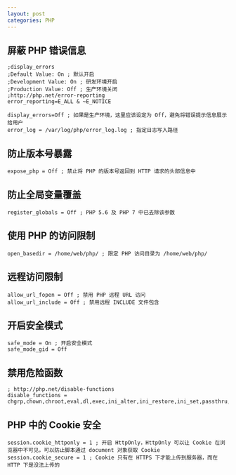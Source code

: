 ```yaml
---
layout: post
categories: PHP
---
```


## 屏蔽 PHP 错误信息

```
;display_errors
;Default Value: On ; 默认开启
;Development Value: On ; 研发环境开启
;Production Value: Off ; 生产环境关闭
;http://php.net/error-reporting
error_reporting=E_ALL & ~E_NOTICE

display_errors=Off ; 如果是生产环境，这里应该设定为 Off，避免将错误提示信息展示给用户
error_log = /var/log/php/error_log.log ; 指定日志写入路径
```

## 防止版本号暴露

```
expose_php = Off ; 禁止将 PHP 的版本号返回到 HTTP 请求的头部信息中
```

## 防止全局变量覆盖

```
register_globals = Off ; PHP 5.6 及 PHP 7 中已去除该参数
```

## 使用 PHP 的访问限制

```
open_basedir = /home/web/php/ ; 限定 PHP 访问目录为 /home/web/php/
```

## 远程访问限制

```
allow_url_fopen = Off ; 禁用 PHP 远程 URL 访问
allow_url_include = Off ; 禁用远程 INCLUDE 文件包含
```

## 开启安全模式

```
safe_mode = On ; 开启安全模式
safe_mode_gid = Off
```

## 禁用危险函数

```
; http://php.net/disable-functions
disable_functions = chgrp,chown,chroot,eval,dl,exec,ini_alter,ini_restore,ini_set,passthru,pfsockopen,phpinfo,popen,proc_get_status,proc_open,putenv,readlink,scandir,shell_exec,stream_socket_server,symlink,syslog,system,openlog,fsocket,fsockopen
```

## PHP 中的 Cookie 安全

```
session.cookie_httponly = 1 ; 开启 HttpOnly，HttpOnly 可以让 Cookie 在浏览器中不可见，可以防止脚本通过 document 对象获取 Cookie
session.cookie_secure = 1 ; Cookie 只有在 HTTPS 下才能上传到服务器，而在 HTTP 下是没法上传的
```